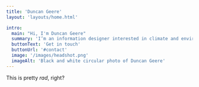 ```yaml
---
title: 'Duncan Geere'
layout: 'layouts/home.html'

intro:
  main: "Hi, I'm Duncan Geere"
  summary: 'I’m an information designer interested in climate and environmental issues.'
  buttonText: 'Get in touch'
  buttonUrl: '#contact'
  image: '/images/headshot.png'
  imageAlt: 'Black and white circular photo of Duncan Geere'
---
```


This is pretty _rad_, right?